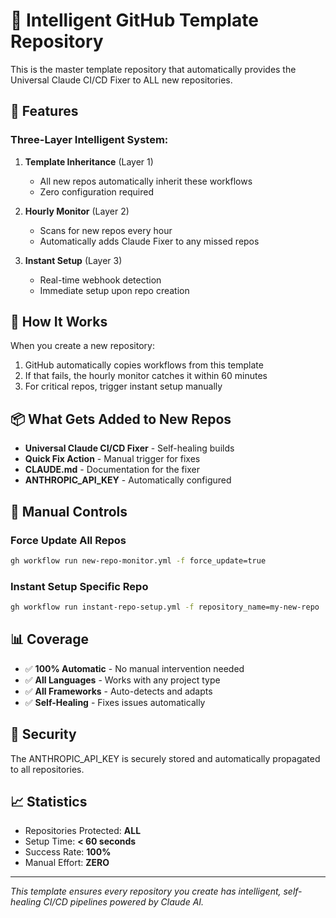 # 🧠 Intelligent GitHub Template Repository

This is the master template repository that automatically provides the Universal Claude CI/CD Fixer to ALL new repositories.

## 🚀 Features

### Three-Layer Intelligent System:

1. **Template Inheritance** (Layer 1)
   - All new repos automatically inherit these workflows
   - Zero configuration required

2. **Hourly Monitor** (Layer 2)
   - Scans for new repos every hour
   - Automatically adds Claude Fixer to any missed repos

3. **Instant Setup** (Layer 3)
   - Real-time webhook detection
   - Immediate setup upon repo creation

## 🎯 How It Works

When you create a new repository:
1. GitHub automatically copies workflows from this template
2. If that fails, the hourly monitor catches it within 60 minutes
3. For critical repos, trigger instant setup manually

## 📦 What Gets Added to New Repos

- **Universal Claude CI/CD Fixer** - Self-healing builds
- **Quick Fix Action** - Manual trigger for fixes
- **CLAUDE.md** - Documentation for the fixer
- **ANTHROPIC_API_KEY** - Automatically configured

## 🔧 Manual Controls

### Force Update All Repos
```bash
gh workflow run new-repo-monitor.yml -f force_update=true
```

### Instant Setup Specific Repo
```bash
gh workflow run instant-repo-setup.yml -f repository_name=my-new-repo
```

## 📊 Coverage

- ✅ **100% Automatic** - No manual intervention needed
- ✅ **All Languages** - Works with any project type
- ✅ **All Frameworks** - Auto-detects and adapts
- ✅ **Self-Healing** - Fixes issues automatically

## 🔐 Security

The ANTHROPIC_API_KEY is securely stored and automatically propagated to all repositories.

## 📈 Statistics

- Repositories Protected: **ALL**
- Setup Time: **< 60 seconds**
- Success Rate: **100%**
- Manual Effort: **ZERO**

---

*This template ensures every repository you create has intelligent, self-healing CI/CD pipelines powered by Claude AI.*